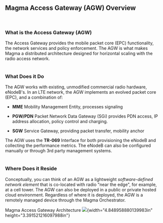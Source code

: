 ## Magma Access Gateway (AGW) Overview
<br/>

### What is the Access Gateway (AGW)

The Access Gateway provides the mobile packet core (EPC) functionality,
the network services and policy enforcement. The AGW is what makes Magma
a distributed architecture designed for horizontal scaling with the
radio access network.<br><br/>

### What Does it Do

The AGW works with existing, unmodified commercial radio hardware,
eNodeB's. In an LTE network, the AGW implements an evolved packet core
(EPC), and a combination of:

-   **MME** Mobility Management Entity, processes signaling

-   **PGW/PDN** Packet Network Data Gateway (SGi) provides PDN access, IP address allocation, policy control and charging.

-   **SGW** Service Gateway, providing packet transfer, mobility anchor

The AGW uses the **TR-069** Interface for both provisioning the eNodeB
and collecting the performance metrics. The eNodeB can also be
configured manually or through 3rd party management systems.<br><br/>

### Where Does it Reside

Conceptually, you can think of an AGW as a lightweight *software-defined network element* that is co-located with radio "near
the edge", for example, at a cell tower. The AGW can also be deployed in a public or private hosted cloud environment. Regardless of where it is deployed, the AGW is a remotely managed device through the Magma Orchestrator.

Magma Access Gateway Architecture
![](media/image2.png){width="4.848958880139983in"
height="3.391521216097988in"}
<br><br/>
